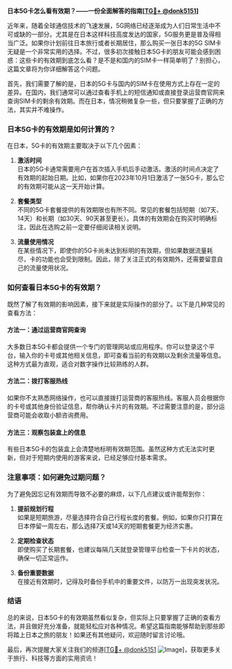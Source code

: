 **日本5G卡怎么看有效期？——一份全面解答的指南[[TG💪+ @donk5151](https://t.me/s/donk5151)]**

近年来，随着全球通信技术的飞速发展，5G网络已经逐渐成为人们日常生活中不可或缺的一部分。尤其是在日本这样科技高度发达的国家，5G服务更是普及得相当广泛。如果你计划前往日本旅行或者长期居住，那么购买一张日本的5G SIM卡无疑是一个非常实用的选择。不过，很多初次接触日本5G卡的朋友可能会感到困惑：这些卡的有效期到底怎么看？是不是和国内的SIM卡一样简单明了？别担心，这篇文章将为你详细解答这个问题。

首先，我们需要了解的是，日本的5G卡与国内的SIM卡在使用方式上存在一定的差异。在国内，我们通常可以通过查看手机上的短信通知或直接登录运营商官网来查询SIM卡的剩余有效期。而在日本，情况稍微复杂一些，但只要掌握了正确的方法，其实并不难操作。

### 日本5G卡的有效期是如何计算的？

在日本，5G卡的有效期主要取决于以下几个因素：

1. **激活时间**  
   日本的5G卡通常需要用户在首次插入手机后手动激活。激活的时间点决定了有效期的起始日期。比如，如果你在2023年10月1日激活了一张5G卡，那么它的有效期可能从这一天开始计算。

2. **套餐类型**  
   不同的5G卡套餐提供的有效期限也有所不同。常见的套餐包括短期（如7天、14天）和长期（如30天、90天甚至更长）。具体的有效期会在购买时明确标注，因此在选购之前一定要仔细阅读相关说明。

3. **流量使用情况**  
   在某些情况下，即使你的5G卡尚未达到标明的有效期，但如果数据流量耗尽，卡的功能也会受到限制。因此，除了关注正式的有效期外，还需要留意自己的流量使用状况。

### 如何查看日本5G卡的有效期？

既然了解了有效期的影响因素，接下来就是实际操作的部分了。以下是几种常见的查看方法：

#### 方法一：通过运营商官网查询
大多数日本5G卡都会提供一个专门的管理网站或应用程序。你可以登录这个平台，输入你的卡号或其他相关信息，即可查看当前的有效期以及剩余流量等信息。这种方式最为直观，适合对数字操作比较熟练的人群。

#### 方法二：拨打客服热线
如果你不太熟悉网络操作，也可以直接拨打运营商的客服热线。客服人员会根据你的卡号或其他身份验证信息，帮你确认卡片的有效期。不过需要注意的是，部分运营商可能会收取小额咨询费用。

#### 方法三：观察包装盒上的信息
有些日本5G卡的包装盒上会清楚地标明有效期范围。虽然这种方式无法实时更新，但对于短期内使用的游客来说，已经足够应付基本需求。

### 注意事项：如何避免过期问题？

为了避免因忘记有效期而导致不必要的麻烦，以下几点建议或许能帮到你：

1. **提前规划行程**  
   如果是短期旅游，尽量选择符合自己行程长度的套餐。例如，如果你只打算在日本停留一周左右，那么选择7天或14天的短期套餐更为经济实惠。

2. **定期检查状态**  
   即使购买了长期套餐，也建议每隔几天就登录管理平台检查一下卡片的状态，确保一切正常运作。

3. **备份重要数据**  
   在接近有效期时，记得及时备份手机中的重要文件，以防万一出现突发状况。

### 结语

总的来说，日本5G卡的有效期虽然看似复杂，但实际上只要掌握了正确的查看方法，并且做好充分准备，就能轻松应对各种情况。希望这篇指南能够帮助到那些即将踏上日本之旅的朋友！如果还有其他疑问，欢迎随时留言讨论哦。

最后，再次提醒大家关注我们的频道[[TG💪+ @donk5151](https://t.me/s/donk5151) ![Image](https://i.postimg.cc/rwNCRYN7/Snipaste-2025-04-30-17-27-05.png)]，获取更多关于旅行、科技等方面的实用资讯！